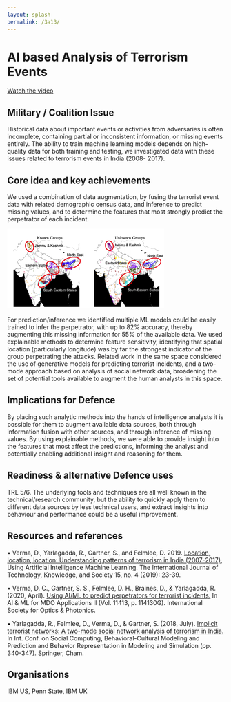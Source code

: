 ```yaml
---
layout: splash
permalink: /3a13/
---
```


# AI based Analysis of Terrorism Events

[Watch the video](https://ibm.box.com/v/Showcase-3a13-video)

## Military / Coalition Issue
Historical data about important events or activities from adversaries is often incomplete, containing partial or inconsistent information, or missing events entirely. The ability to train machine learning models depends on high-quality data for both training and testing, we investigated data with these issues related to terrorism events in India (2008- 2017).

## Core idea and key achievements
We used a combination of data augmentation, by fusing the terrorist event data with related demographic census data, and inference to predict missing values, and to determine the features that most strongly predict the perpetrator of each incident.

![image info](/dais/achievements/images/3a13-fig1.png)

For prediction/inference we identified multiple ML models could be easily trained to infer the perpetrator, with up to 82% accuracy, thereby augmenting this missing information for 55% of the available data. We used explainable methods to determine feature sensitivity, identifying that spatial location (particularly longitude) was by far the strongest indicator of the group perpetrating the attacks.
Related work in the same space considered the use of generative models for predicting terrorist incidents, and a two-mode approach based on analysis of social network data, broadening the set of potential tools available to augment the human analysts in this space.


## Implications for Defence
By placing such analytic methods into the hands of intelligence analysts it is possible for them to augment available data sources, both through information fusion with other sources, and through inference of missing values.  By using explainable methods, we were able to provide insight into the features that most affect the predictions, informing the analyst and potentially enabling additional insight and reasoning for them.

## Readiness & alternative Defence uses
TRL 5/6. The underlying tools and techniques are all well known in the technical/research community, but the ability to quickly apply them to different data sources by less technical users, and extract insights into behaviour and performance could be a useful improvement.

<!-- ![image info](/dais/achievements/images/1a02_figure1.jpg) -->

## Resources and references
•	Verma, D., Yarlagadda, R., Gartner, S., and Felmlee, D. 2019. 
[Location, location, location: Understanding patterns of terrorism in India (2007-2017),](http://sl.dais-ita.org/science-library/paper/doc-5514) Using Artificial Intelligence Machine Learning. The International Journal of Technology, Knowledge, and Society 15, no. 4 (2019): 23-39.

•	Verma, D. C., Gartner, S. S., Felmlee, D. H., Braines, D., & Yarlagadda, R. (2020, April). 
[Using AI/ML to predict perpetrators for terrorist incidents.](http://sl.dais-ita.org/science-library/paper/doc-5152) In AI & ML for MDO Applications II (Vol. 11413, p. 114130G). International Society for Optics & Photonics.

•	Yarlagadda, R., Felmlee, D., Verma, D., & Gartner, S. (2018, July). 
[Implicit terrorist networks: A two-mode social network analysis of terrorism in India.](http://sl.dais-ita.org/science-library/paper/doc-2738) In Int. Conf. on Social Computing, Behavioral-Cultural Modeling and Prediction and Behavior Representation in Modeling and Simulation (pp. 340-347). Springer, Cham.


## Organisations
IBM US, Penn State, IBM UK


